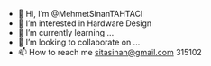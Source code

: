 - 👋 Hi, I’m @MehmetSinanTAHTACI
- 👀 I’m interested in Hardware Design
- 🌱 I’m currently learning ...
- 💞️ I’m looking to collaborate on ...
- 📫 How to reach me sitasinan@gmail.com
315102
<!---
MehmetSinanTAHTACI/MehmetSinanTAHTACI is a ✨ special ✨ repository because its `README.md` (this file) appears on your GitHub profile.
You can click the Preview link to take a look at your changes.
--->
